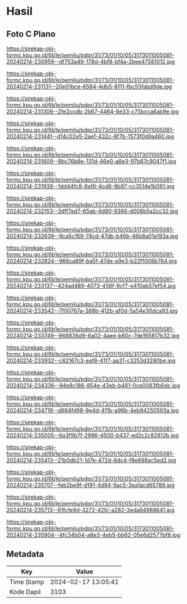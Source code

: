 # Hasil

## Foto C Plano

https://sirekap-obj-formc.kpu.go.id/6b1e/pemilu/pdpr/31/73/01/10/05/3173011005081-20240214-230959--df753a49-178d-4bf8-bf4a-2bee47581012.jpg

https://sirekap-obj-formc.kpu.go.id/6b1e/pemilu/pdpr/31/73/01/10/05/3173011005081-20240214-231131--20e01bce-6584-4db5-8111-fbc55fabd9de.jpg

https://sirekap-obj-formc.kpu.go.id/6b1e/pemilu/pdpr/31/73/01/10/05/3173011005081-20240214-231306--2fe2ccdb-2b67-4464-8e33-c75bcca6ab9e.jpg

https://sirekap-obj-formc.kpu.go.id/6b1e/pemilu/pdpr/31/73/01/10/05/3173011005081-20240214-231441--d14c02e5-2ae1-432c-8f7b-1573f0d9a460.jpg

https://sirekap-obj-formc.kpu.go.id/6b1e/pemilu/pdpr/31/73/01/10/05/3173011005081-20240214-231609--8bc76b8e-131d-46e0-a8e3-97b67c9047f1.jpg

https://sirekap-obj-formc.kpu.go.id/6b1e/pemilu/pdpr/31/73/01/10/05/3173011005081-20240214-231938--1dd44fc8-8af6-4cd6-8b97-cc3514e1b081.jpg

https://sirekap-obj-formc.kpu.go.id/6b1e/pemilu/pdpr/31/73/01/10/05/3173011005081-20240214-232153--3dff7ed7-65ab-4d90-9366-d008b5a2cc32.jpg

https://sirekap-obj-formc.kpu.go.id/6b1e/pemilu/pdpr/31/73/01/10/05/3173011005081-20240214-232639--9ca5c169-74cd-47db-b46b-46b8a01e193a.jpg

https://sirekap-obj-formc.kpu.go.id/6b1e/pemilu/pdpr/31/73/01/10/05/3173011005081-20240214-232824--966ca89f-ba5f-47de-a9e3-b22f1008b764.jpg

https://sirekap-obj-formc.kpu.go.id/6b1e/pemilu/pdpr/31/73/01/10/05/3173011005081-20240214-233137--424ad489-4073-456f-9cf7-e410ab57ef54.jpg

https://sirekap-obj-formc.kpu.go.id/6b1e/pemilu/pdpr/31/73/01/10/05/3173011005081-20240214-233542--7f00767a-388b-412b-af0d-5a54e30dca93.jpg

https://sirekap-obj-formc.kpu.go.id/6b1e/pemilu/pdpr/31/73/01/10/05/3173011005081-20240214-233749--968836d9-8a02-4aee-b60c-7de165817b32.jpg

https://sirekap-obj-formc.kpu.go.id/6b1e/pemilu/pdpr/31/73/01/10/05/3173011005081-20240214-233932--c82167c3-eaf6-41f7-aa31-c3253d3280be.jpg

https://sirekap-obj-formc.kpu.go.id/6b1e/pemilu/pdpr/31/73/01/10/05/3173011005081-20240214-234336--94e8c186-854e-43eb-b481-0ce0083fb6dc.jpg

https://sirekap-obj-formc.kpu.go.id/6b1e/pemilu/pdpr/31/73/01/10/05/3173011005081-20240214-234716--d684fd98-9e4d-411b-a96b-4eb84250593a.jpg

https://sirekap-obj-formc.kpu.go.id/6b1e/pemilu/pdpr/31/73/01/10/05/3173011005081-20240214-235005--6a3f9b7f-2996-4500-b437-ed2c2c82812b.jpg

https://sirekap-obj-formc.kpu.go.id/6b1e/pemilu/pdpr/31/73/01/10/05/3173011005081-20240214-235413--21b0db21-1d7e-472d-8dc4-f8e898ac5ed2.jpg

https://sirekap-obj-formc.kpu.go.id/6b1e/pemilu/pdpr/31/73/01/10/05/3173011005081-20240214-235707--feb2be9f-d191-4d94-9ac5-3ea1acd65789.jpg

https://sirekap-obj-formc.kpu.go.id/6b1e/pemilu/pdpr/31/73/01/10/05/3173011005081-20240214-235713--91fcfe9d-3272-42fc-a282-3eda94988641.jpg

https://sirekap-obj-formc.kpu.go.id/6b1e/pemilu/pdpr/31/73/01/10/05/3173011005081-20240214-235904--4fc34b04-a8e3-4eb5-bb62-05e6d2577bf8.jpg


## Metadata

| Key        | Value               |
| ---------- | ------------------- |
| Time Stamp | 2024-02-17 13:05:41 |
| Kode Dapil | 3103                |



